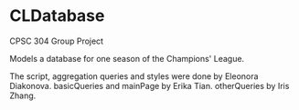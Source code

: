 # CLDatabase
CPSC 304 Group Project 

Models a database for one season of the Champions' League.


The script, aggregation queries and styles were done by Eleonora Diakonova. 
basicQueries and mainPage by Erika Tian.
otherQueries by Iris Zhang. 
